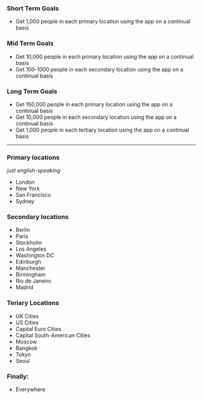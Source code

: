 

### Short Term Goals

 * Get 1,000 people in each primary location using the app on a continual basis

### Mid Term Goals

 * Get 10,000 people in each primary location using the app on a continual basis
 * Get 100-1000 people in each secondary location using the app on a continual basis

### Long Term Goals

 * Get 150,000 people in each primary location using the app on a continual basis
 * Get 10,000 people in each secondary location using the app on a continual basis
 * Get 1,000 people in each tertiary location using the app on a continual basis

---

### Primary locations

*just english-speaking*

 * London
 * New York
 * San Francisco
 * Sydney

### Secondary locations

 * Berlin
 * Paris
 * Stockholm
 * Los Angeles
 * Washington DC
 * Edinburgh
 * Manchester
 * Birmingham
 * Rio de Janeiro
 * Madrid

### Teriary Locations

 * UK Cities
 * US Cities
 * Capital Euro Cities
 * Capital South-American Cities
 * Moscow
 * Bangkok
 * Tokyo
 * Seoul

### Finally:

 * Everywhere